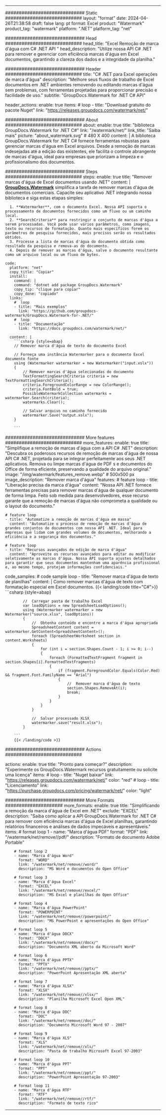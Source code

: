 
---
############################# Static ############################
layout: "format"
date:  2024-04-26T21:38:58
draft: false
lang: pt
format: Excel
product: "Watermark"
product_tag: "watermark"
platform: ".NET"
platform_tag: "net"

############################# Head ############################
head_title: "Excel Remoção de marca d'água com C# .NET API "
head_description: "Utilize nossa API C# .NET para remover e gerenciar com eficiência marcas d'água em Excel documentos, garantindo a clareza dos dados e a integridade da planilha."

############################# Header ############################
title: "C# .NET para Excel operações de marca d'água" 
description: "Melhore seus fluxos de trabalho de Excel documentos em .NET ambientes removendo ou editando marcas d'água sem problemas, com ferramentas projetadas para proporcionar precisão e facilidade de uso."
subtitle: "GroupDocs.Watermark for .NET C# API" 

header_actions:
  enable: true
  items:
    #  loop
    - title: "Download gratuito do pacote Nuget"
      link: "https://releases.groupdocs.com/watermark/net/"
      
############################# About ############################
about:
    enable: true
    title: "biblioteca GroupDocs.Watermark for .NET C#"
    link: "/watermark/net/"
    link_title: "Saiba mais"
    picture: "about_watermark.svg" # 480 X 400
    content: |
       A biblioteca GroupDocs.Watermark for .NET C# fornece ferramentas robustas para gerenciar marcas d'água em Excel arquivos. Desde a remoção de marcas indesejadas até a edição das existentes, ele facilita o controle abrangente de marcas d'água, ideal para empresas que priorizam a limpeza e o profissionalismo dos documentos.

############################# Steps ############################
steps:
    enable: true
    title: "Remover marcas d'água de Excel documentos usando .NET"
    content: |
      **[GroupDocs.Watermark](https://products.groupdocs.com/watermark/net/)** simplifica a tarefa de remover marcas d'água de documentos comerciais. Capacite seu aplicativo .NET integrando nossa biblioteca e siga estas etapas simples:
      
      1. **Watermarker**, com o documento Excel. Nossa API suporta o processamento de documentos fornecidos como um fluxo ou um caminho local.
      2. **SearchCriteria** para restringir o conjunto de marcas d'água a serem processadas. Você pode usar vários parâmetros, como imagens, texto ou recursos de formatação. Quanto mais específicos forem os parâmetros de pesquisa fornecidos, mais precisos serão os resultados obtidos.
      3. Processe a lista de marcas d'água do documento obtida como resultado da pesquisa e remova-as do documento.
      4. Depois de remover as marcas d'água, salve o documento resultante como um arquivo local ou um fluxo de bytes.
   
    code:
      platform: "net"
      copy_title: "Copiar"
      install:
        command: |
        command: "dotnet add package GroupDocs.Watermark"
        copy_tip: "clique para copiar"
        copy_done: "copiado"
      links:
        #  loop
        - title: "Mais exemplos"
          link: "https://github.com/groupdocs-watermark/GroupDocs.Watermark-for-.NET/"
        #  loop
        - title: "Documentação"
          link: "https://docs.groupdocs.com/watermark/net/"
          
      content: |
        ```csharp {style=abap}
        // Remover marca d'água de texto do documento Excel

        // Forneça uma instância Watermarker para o documento Excel documento fonte
        using (Watermarker watermarker = new Watermarker("input.xslx"))
        {
            // Remover marcas d'água selecionadas do documento
            TextFormattingSearchCriteria criteria = new TextFormattingSearchCriteria();
            criteria.ForegroundColorRange = new ColorRange();
            criteria.FontBold = true;
            PossibleWatermarkCollection watermarks = watermarker.Search(criteria);
            watermarks.Clear();

            // Salvar arquivo no caminho fornecido
            watermarker.Save("output.xslx");
        }
        
        ```            

############################# More features ############################
more_features:
  enable: true
  title: "Simplifique a remoção de marcas d'água com a API C# .NET"
  description: "Descubra os poderosos recursos de remoção de marcas d'água de nossa API C# .NET, projetada para se integrar perfeitamente aos seus .NET aplicativos. Remova ou limpe marcas d'água de PDF s e documentos do Office de forma eficiente, preservando a qualidade do arquivo original."
  image: "/img/watermark/features_remove.webp" # 500x500 px
  image_description: "Remover marca d'água"
  features:
    # feature loop
    - title: "Liberação precisa da marca d'água"
      content: "Nossa API .NET fornece ferramentas precisas para remover marcas d'água de qualquer documento de forma limpa. Feito sob medida para desenvolvedores, esse recurso garante que a remoção de marcas d'água não comprometa a qualidade ou o layout do documento."

    # feature loop
    - title: "Automatize a remoção de marcas d'água em massa"
      content: "Automatize o processo de remoção de marcas d'água de grandes conjuntos de documentos com nossa API .NET. Ideal para empresas que lidam com grandes volumes de documentos, melhorando a eficiência e a segurança dos documentos."

    # feature loop
    - title: "Recursos avançados de edição de marca d'água"
      content: "Aproveite os recursos avançados para editar ou modificar seletivamente as marcas d'água. Nossa API suporta ajustes detalhados para garantir que seus documentos mantenham uma aparência profissional e, ao mesmo tempo, protejam informações confidenciais."
      
  code_samples:
    # code sample loop
    - title: "Remover marca d'água de texto de planilhas"
      content: |
        Como remover marcas d'água de texto com formatação especial em Excel documentos.
        {{< landing/code title="C#">}}
        ```csharp {style=abap}
        
            //  Carregar pasta de trabalho Excel
            var loadOptions = new SpreadsheetLoadOptions();
            using (Watermarker watermarker = new Watermarker("source.xlsx", loadOptions))
            {
                //  Obtenha conteúdo e encontre a marca d'água apropriada
                SpreadsheetContent content = watermarker.GetContent<SpreadsheetContent>();
                foreach (SpreadsheetWorksheet section in content.Worksheets)
                {
                    for (int i = section.Shapes.Count - 1; i >= 0; i--)
                    {
                        foreach (FormattedTextFragment fragment in section.Shapes[i].FormattedTextFragments)
                        {
                            if (fragment.ForegroundColor.Equals(Color.Red) && fragment.Font.FamilyName == "Arial")
                            {
                                //  Remover marca d'água de texto
                                section.Shapes.RemoveAt(i);
                                break;
                            }
                        }
                    }
                }

                //  Salvar processado XLSX
                watermarker.save("result.xlsx");
            }

        ```
        {{< /landing/code >}}


############################# Actions ############################

actions:
  enable: true
  title: "Pronto para começar?"
  description: "Experimente os GroupDocs.Watermark recursos gratuitamente ou solicite uma licença"
  items:
    #  loop
    - title: "Nuget baixar"
      link: "https://releases.groupdocs.com/watermark/net/"
      color: "red"
        #  loop
    - title: "Licenciamento"
      link: "https://purchase.groupdocs.com/pricing/watermark/net/"
      color: "light"


############################# More Formats #####################
more_formats:
    enable: true
    title: "Simplificando a remoção da marca d'água de Excel em .NET"
    exclude: "EXCEL"
    description: "Saiba como aplicar a API GroupDocs.Watermark for .NET C# para remover com eficiência marcas d'água de Excel planilhas, garantindo relatórios financeiros e análises de dados impecáveis e apresentáveis."
    items: 
        # format loop 1
        - name: "Marca d'água PDF"
          format: "PDF"
          link: "/watermark/net/remove//pdf/"
          description: "Formato de documento Adobe Portable"

        # format loop 2
        - name: "Marca d'água Word"
          format: "WORD"
          link: "/watermark/net/remove//word/"
          description: "MS Word e documentos do Open Office"
          
        # format loop 3
        - name: "Marca d'água Excel"
          format: "EXCEL"
          link: "/watermark/net/remove//excel/"
          description: "MS Excel e planilhas do Open Office"

        # format loop 4
        - name: "Marca d'água PowerPoint"
          format: "POWERPOINT"
          link: "/watermark/net/remove//powerpoint/"
          description: "MS PowerPoint e apresentações do Open Office"

        # format loop 5
        - name: "Marca d'água DOCX"
          format: "DOCX"
          link: "/watermark/net/remove//docx/"
          description: "Documento XML aberto da Microsoft Word"
          
        # format loop 6
        - name: "Marca d'água PPTX"
          format: "PPTX"
          link: "/watermark/net/remove//pptx/"
          description: "PowerPoint Apresentação XML aberta"
          
        # format loop 7
        - name: "Marca d'água XLSX"
          format: "XLSX"
          link: "/watermark/net/remove//xlsx/"
          description: "Planilha Microsoft Excel Open XML"

        # format loop 8
        - name: "Marca d'água DOC"
          format: "DOC"
          link: "/watermark/net/remove//doc/"
          description: "Documento Microsoft Word 97 - 2007"

        # format loop 9
        - name: "Marca d'água XLS"
          format: "XLS"
          link: "/watermark/net/remove//xls/"
          description: "Pasta de trabalho Microsoft Excel 97-2003"

        # format loop 10
        - name: "Marca d'água PPT"
          format: "PPT"
          link: "/watermark/net/remove//ppt/"
          description: "PowerPoint Apresentação 97-2003"

        # format loop 11
        - name: "Marca d'água RTF"
          format: "RTF"
          link: "/watermark/net/remove//rtf/"
          description: "Formato de texto rico"

---